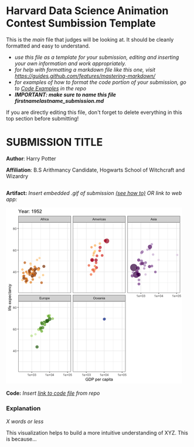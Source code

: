 # Harvard Data Science Animation Contest Sumbission Template

This is the *main* file that judges will be looking at. It should be cleanly formatted and easy to understand.

- *use this file as a template for your submission, editing and inserting your own information and work appropriately.*
- *for help with formatting a markdown file like this one, visit https://guides.github.com/features/mastering-markdown/*
- *for examples of how to format the code portion of your submission, go to [Code Examples](CodeExamples) in the repo*
- ***IMPORTANT: make sure to name this file firstnamelastname_submission.md***

If you are directly editing this file, don't forget to delete everything in this top section before submitting!
##


# SUBMISSION TITLE

**Author**: Harry Potter

**Affiliation**: B.S Arithmancy Candidate, Hogwarts School of Witchcraft and Wizardry
##

**Artifact:**
*Insert embedded .gif of submission [(see how to)](https://stackoverflow.com/questions/34341808/is-there-a-way-to-add-a-gif-to-a-markdown-file) OR link to web app:*

![a gif of my submission](ArtifactExamples/harrypotter_artifact.gif)

**Code:** *Insert [link to code file](CodeExamples/harrypotter_code.Rmd) from repo*

### Explanation

*X words or less*

This visualization helps to build a more intuitive understanding of XYZ. This is because...
